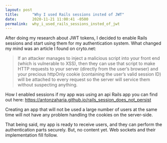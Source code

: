 ```yaml
---
layout: post
title:      "Why I used Rails sessions insted of JWT"
date:       2020-11-21 11:00:41 -0500
permalink:  why_i_used_rails_sessions_insted_of_jwt
---
```


After doing my research about JWT tokens, I decided to enable Rails sessions and start using them for my authentication system.
 What changed my mind was an article I found on cryto.net:

> If an attacker manages to inject a malicious script into your front end (which is vulnerable to XSS), then they can use that script to make HTTP requests to your server (directly from the user’s browser) and your precious httpOnly cookie (containing the user’s valid session ID) will be attached to every request so the server will service them without suspecting anything.

How I enabled sessions if my app was using an api Rails app you can find out here:
https://antonzaharia.github.io/rails_session_does_not_persist

Creating an app that will not be used a large number of users at the same time will not have any problem handling the cookies on the server-side.

That being said, my app is ready to receive users, and they can perform the authentication parts securely.
But, no content yet. Web sockets and their implementation fill follow. 
